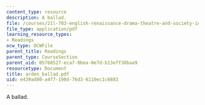 ```yaml
---
content_type: resource
description: A ballad.
file: /courses/21l-703-english-renaissance-drama-theatre-and-society-in-the-age-of-shakespeare-fall-2003/e439ad80a4f7198d76d36110ec1c6883_arden_ballad.pdf
file_type: application/pdf
learning_resource_types:
- Readings
ocw_type: OCWFile
parent_title: Readings
parent_type: CourseSection
parent_uid: 05768527-eca7-0bea-0e7d-b13eff38baa9
resourcetype: Document
title: arden_ballad.pdf
uid: e439ad80-a4f7-198d-76d3-6110ec1c6883
---
```

A ballad.

